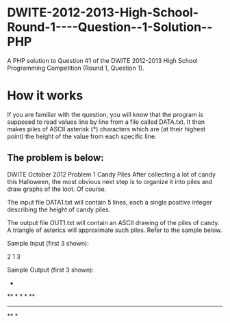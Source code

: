 DWITE-2012-2013-High-School-Round-1----Question--1-Solution--PHP
================================================================

A PHP solution to Question #1 of the DWITE 2012-2013 High School Programming Competition (Round 1, Question 1).

# How it works

If you are familiar with the question, you will know that the program is supposed to read values line by line from a file called DATA.txt. It then makes piles of ASCII asterisk (*) characters which are (at their highest point) the height of the value from each specific line.

## The problem is below:

DWITE
October 2012
Problem 1
Candy Piles
After collecting a lot of candy this Halloween, the most obvious next step is to organize it into piles and draw graphs of the loot. Of course.

The input file DATA1.txt will contain 5 lines, each a single positive integer describing the height of candy piles.

The output file OUT1.txt will contain an ASCII drawing of the piles of candy. A triangle of asterics will approximate such piles. Refer to the sample below.

Sample Input (first 3 shown):
 
2
1
3
		        
Sample Output (first 3 shown):
 
*
**
*
*
*
**
***
**
*